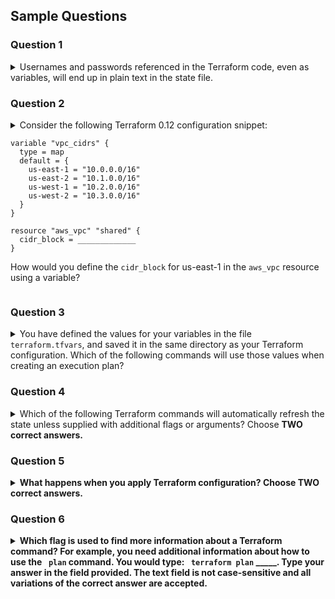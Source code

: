 ## Sample Questions 
### Question 1
<details><summary>Usernames and passwords referenced in the Terraform code, even as variables, will end up in plain text in the state file.</summary>
<p>

#### Answer: True
</p>
</details>

### Question 2
<details><summary>
Consider the following Terraform 0.12 configuration snippet:

```
variable "vpc_cidrs" {
  type = map
  default = {
    us-east-1 = "10.0.0.0/16"
    us-east-2 = "10.1.0.0/16"
    us-west-1 = "10.2.0.0/16"
    us-west-2 = "10.3.0.0/16"
  }
}

resource "aws_vpc" "shared" {
  cidr_block = _____________
}

```
How would you define the `cidr_block` for us-east-1 in the `aws_vpc` resource using a variable?

</summary>

#### Answer: <code>var.vpc_cidrs[“us-east-1”]</code>

</details>

### Question 3

<details>
<summary>
You have defined the values for your variables in the
file <code>terraform.tfvars</code>, and saved it in the same directory as your Terraform configuration. Which of the following commands will use those values when creating an execution plan?
</summary>

- [ ] Incorrect: <code>terraform plan</code>
- [ ] Incorrect: <code>terraform plan -var-file=terraform.tfvars</code>
- [x] Correct: All of the above
- [ ] Incorrect: None of the above
</details>

### Question 4

<details><summary>
Which of the following Terraform commands will automatically refresh the state unless supplied with additional flags or arguments? Choose <b>TWO<b> correct answers.

</summary>

- [x] Correct: `terraform plan`
- [ ] Incorrect: `terraform state`
- [x] Correct: `terraform apply`
- [ ] Incorrect: `terraform validate`
- [ ] Incorrect: `terraform output`
</details>

### Question 5

<details><summary>
What happens when you apply Terraform configuration? Choose <b>TWO</b> correct answers.
</summary>

- [x] Correct: Terraform makes any infrastructure changes defined in your configuration.
- [ ] Incorrect: Terraform gets the plugins that the configuration requires.
- [x] Correct: Terraform updates the state file with any configuration changes it made.
- [ ] Incorrect: Terraform corrects formatting errors in your configuration.
- [ ] Incorrect: Terraform destroys and recreates all your infrastructure from scratch.
</details>

### Question 6

<details><summary>
Which flag is used to find more information about a Terraform command? For example, you need additional information about how to use the <code> plan</code> command. You would type: <code> terraform plan</code> _____. Type your answer in the field provided. The text field is not case-sensitive and all variations of the correct answer are accepted.
</summary>

- [x]  -h
- [x]  -help
- [x]  --help
</details>

